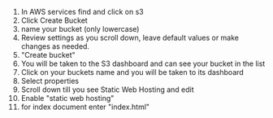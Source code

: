 1. In AWS services find and click on s3
2. Click Create Bucket
3. name your bucket (only lowercase)
4. Review settings as you scroll down, leave default values or make changes as needed.
5. "Create bucket"
6. You will be taken to the S3 dashboard and can see your bucket in the list 
7. Click on your buckets name and you will be taken to its dashboard
8. Select properties
9. Scroll down till you see Static Web Hosting and edit
10. Enable "static web hosting"
11. for index document enter "index.html"